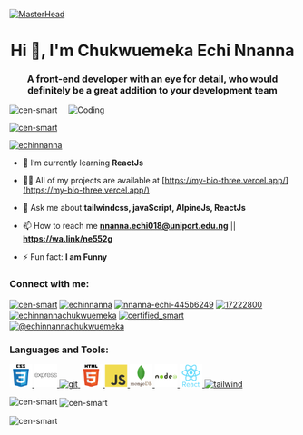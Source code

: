 [![MasterHead](https://user-images.githubusercontent.com/52352285/96442452-c64f2700-1228-11eb-8c92-35a64d4cef32.gif)](https://CEN-Smart.io)

<h1 align="center">Hi 👋, I'm Chukwuemeka Echi Nnanna</h1>
<h3 align="center">A front-end developer with an eye for detail, who would definitely be a great addition to your development team</h3>
<img align="right" alt="Coding" width="400" src="https://media0.giphy.com/media/xT9IgzoKnwFNmISR8I/giphy.gif?cid=ecf05e47c2uwubg1h04lxjuilerhgwt44948559xe89ha93b&rid=giphy.gif&ct=g">

<p align="left"> <img src="https://komarev.com/ghpvc/?username=cen-smart&label=Profile%20views&color=0e75b6&style=flat" alt="cen-smart" /> </p>

<p align="left"> <a href="https://github.com/ryo-ma/github-profile-trophy"><img src="https://github-profile-trophy.vercel.app/?username=cen-smart" alt="cen-smart" /></a> </p>

<p align="left"> <a href="https://twitter.com/echinnanna" target="blank"><img src="https://img.shields.io/twitter/follow/echinnanna?logo=twitter&style=for-the-badge" alt="echinnanna" /></a> </p>

- 🌱 I’m currently learning **ReactJs**

- 👨‍💻 All of my projects are available at [https://my-bio-three.vercel.app/](https://my-bio-three.vercel.app/)

- 💬 Ask me about **tailwindcss, javaScript, AlpineJs, ReactJs**

- 📫 How to reach me **nnanna.echi018@uniport.edu.ng** || **https://wa.link/ne552g**

- ⚡ Fun fact: **I am Funny**

<h3 align="left">Connect with me:</h3>
<p align="left">
<a href="https://codepen.io/cen-smart" target="blank"><img align="center" src="https://raw.githubusercontent.com/rahuldkjain/github-profile-readme-generator/master/src/images/icons/Social/codepen.svg" alt="cen-smart" height="30" width="40" /></a>
<a href="https://twitter.com/echinnanna" target="blank"><img align="center" src="https://raw.githubusercontent.com/rahuldkjain/github-profile-readme-generator/master/src/images/icons/Social/twitter.svg" alt="echinnanna" height="30" width="40" /></a>
<a href="https://linkedin.com/in/nnanna-echi-445b6249" target="blank"><img align="center" src="https://raw.githubusercontent.com/rahuldkjain/github-profile-readme-generator/master/src/images/icons/Social/linked-in-alt.svg" alt="nnanna-echi-445b6249" height="30" width="40" /></a>
<a href="https://stackoverflow.com/users/17222800" target="blank"><img align="center" src="https://raw.githubusercontent.com/rahuldkjain/github-profile-readme-generator/master/src/images/icons/Social/stack-overflow.svg" alt="17222800" height="30" width="40" /></a>
<a href="https://fb.com/echinnannachukwuemeka" target="blank"><img align="center" src="https://raw.githubusercontent.com/rahuldkjain/github-profile-readme-generator/master/src/images/icons/Social/facebook.svg" alt="echinnannachukwuemeka" height="30" width="40" /></a>
<a href="https://instagram.com/certified_smart" target="blank"><img align="center" src="https://raw.githubusercontent.com/rahuldkjain/github-profile-readme-generator/master/src/images/icons/Social/instagram.svg" alt="certified_smart" height="30" width="40" /></a>
<a href="https://medium.com/@echinnannachukwuemeka" target="blank"><img align="center" src="https://raw.githubusercontent.com/rahuldkjain/github-profile-readme-generator/master/src/images/icons/Social/medium.svg" alt="@echinnannachukwuemeka" height="30" width="40" /></a>
</p>

<h3 align="left">Languages and Tools:</h3>
<p align="left"> <a href="https://www.w3schools.com/css/" target="_blank" rel="noreferrer"> <img src="https://raw.githubusercontent.com/devicons/devicon/master/icons/css3/css3-original-wordmark.svg" alt="css3" width="40" height="40"/> </a> <a href="https://expressjs.com" target="_blank" rel="noreferrer"> <img src="https://raw.githubusercontent.com/devicons/devicon/master/icons/express/express-original-wordmark.svg" alt="express" width="40" height="40"/> </a> <a href="https://git-scm.com/" target="_blank" rel="noreferrer"> <img src="https://www.vectorlogo.zone/logos/git-scm/git-scm-icon.svg" alt="git" width="40" height="40"/> </a> <a href="https://www.w3.org/html/" target="_blank" rel="noreferrer"> <img src="https://raw.githubusercontent.com/devicons/devicon/master/icons/html5/html5-original-wordmark.svg" alt="html5" width="40" height="40"/> </a> <a href="https://developer.mozilla.org/en-US/docs/Web/JavaScript" target="_blank" rel="noreferrer"> <img src="https://raw.githubusercontent.com/devicons/devicon/master/icons/javascript/javascript-original.svg" alt="javascript" width="40" height="40"/> </a> <a href="https://www.mongodb.com/" target="_blank" rel="noreferrer"> <img src="https://raw.githubusercontent.com/devicons/devicon/master/icons/mongodb/mongodb-original-wordmark.svg" alt="mongodb" width="40" height="40"/> </a> <a href="https://nodejs.org" target="_blank" rel="noreferrer"> <img src="https://raw.githubusercontent.com/devicons/devicon/master/icons/nodejs/nodejs-original-wordmark.svg" alt="nodejs" width="40" height="40"/> </a> <a href="https://reactjs.org/" target="_blank" rel="noreferrer"> <img src="https://raw.githubusercontent.com/devicons/devicon/master/icons/react/react-original-wordmark.svg" alt="react" width="40" height="40"/> </a> <a href="https://tailwindcss.com/" target="_blank" rel="noreferrer"> <img src="https://www.vectorlogo.zone/logos/tailwindcss/tailwindcss-icon.svg" alt="tailwind" width="40" height="40"/> </a> </p>

<p><img align="left" src="https://github-readme-stats.vercel.app/api/top-langs?username=cen-smart&show_icons=true&locale=en&layout=compact" alt="cen-smart" /></p>

<p>&nbsp;<img align="center" src="https://github-readme-stats.vercel.app/api?username=cen-smart&show_icons=true&locale=en" alt="cen-smart" /></p>

<p><img align="center" src="https://github-readme-streak-stats.herokuapp.com/?user=cen-smart&" alt="cen-smart" /></p>
